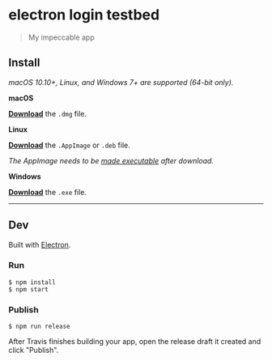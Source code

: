 # electron login testbed

> My impeccable app


## Install

*macOS 10.10+, Linux, and Windows 7+ are supported (64-bit only).*

**macOS**

[**Download**](https://github.com/jbreckmckye/undefined/releases/latest) the `.dmg` file.

**Linux**

[**Download**](https://github.com/jbreckmckye/undefined/releases/latest) the `.AppImage` or `.deb` file.

*The AppImage needs to be [made executable](http://discourse.appimage.org/t/how-to-make-an-appimage-executable/80) after download.*

**Windows**

[**Download**](https://github.com/jbreckmckye/undefined/releases/latest) the `.exe` file.


---


## Dev

Built with [Electron](https://electronjs.org).

### Run

```
$ npm install
$ npm start
```

### Publish

```
$ npm run release
```

After Travis finishes building your app, open the release draft it created and click "Publish".
